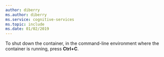 ```yaml
--- 
author: diberry
ms.author: diberry
ms.service: cognitive-services
ms.topic: include
ms.date: 01/02/2019
--- 
```


To shut down the container, in the command-line environment where the container is running, press **Ctrl+C**.
